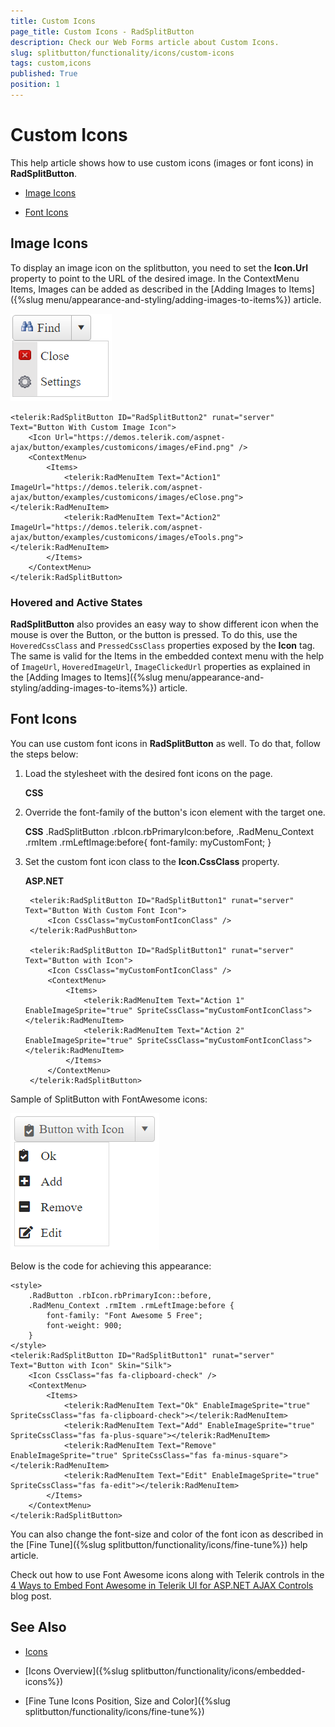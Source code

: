 ```yaml
---
title: Custom Icons
page_title: Custom Icons - RadSplitButton
description: Check our Web Forms article about Custom Icons.
slug: splitbutton/functionality/icons/custom-icons
tags: custom,icons
published: True
position: 1
---
```


# Custom Icons

This help article shows how to use custom icons (images or font icons) in **RadSplitButton**.

* [Image Icons](#image-icons)

* [Font Icons](#font-icons)

## Image Icons

To display an image icon on the splitbutton, you need to set the **Icon.Url** property to point to the URL of the desired image. In the ContextMenu Items, Images can be added as described in the [Adding Images to Items]({%slug menu/appearance-and-styling/adding-images-to-items%}) article.

![Image Icons](images/custom-icons-images.png)

````ASPX
<telerik:RadSplitButton ID="RadSplitButton2" runat="server" Text="Button With Custom Image Icon">
    <Icon Url="https://demos.telerik.com/aspnet-ajax/button/examples/customicons/images/eFind.png" />
    <ContextMenu>
        <Items>
            <telerik:RadMenuItem Text="Action1" ImageUrl="https://demos.telerik.com/aspnet-ajax/button/examples/customicons/images/eClose.png"></telerik:RadMenuItem>
            <telerik:RadMenuItem Text="Action2" ImageUrl="https://demos.telerik.com/aspnet-ajax/button/examples/customicons/images/eTools.png"></telerik:RadMenuItem>
        </Items>
    </ContextMenu>
</telerik:RadSplitButton>
````

### Hovered and Active States

**RadSplitButton** also provides an easy way to show different icon when the mouse is over the Button, or the button is pressed. To do this, use the `HoveredCssClass` and `PressedCssClass` properties exposed by the **Icon** tag. The same is valid for the Items in the embedded context menu with the help of `ImageUrl`, `HoveredImageUrl`, `ImageClickedUrl` properties as explained in the [Adding Images to Items]({%slug menu/appearance-and-styling/adding-images-to-items%}) article.

## Font Icons

You can use custom font icons in **RadSplitButton** as well. To do that, follow the steps below:

1. Load the stylesheet with the desired font icons on the page.

	**CSS**
		<link rel="stylesheet" href="myCustomFontStyleSheet.css" />

1. Override the font-family of the button's icon element with the target one.

	**CSS**
		.RadSplitButton .rbIcon.rbPrimaryIcon:before,
		.RadMenu_Context .rmItem .rmLeftImage:before{
			font-family: myCustomFont;
		}

1. Set the custom font icon class to the **Icon.CssClass** property.

	**ASP.NET**

		<telerik:RadSplitButton ID="RadSplitButton1" runat="server" Text="Button With Custom Font Icon">
			<Icon CssClass="myCustomFontIconClass" />
		</telerik:RadPushButton>

		<telerik:RadSplitButton ID="RadSplitButton1" runat="server" Text="Button with Icon">
			<Icon CssClass="myCustomFontIconClass" />
			<ContextMenu>
				<Items>
					<telerik:RadMenuItem Text="Action 1" EnableImageSprite="true" SpriteCssClass="myCustomFontIconClass"></telerik:RadMenuItem>
					<telerik:RadMenuItem Text="Action 2" EnableImageSprite="true" SpriteCssClass="myCustomFontIconClass"></telerik:RadMenuItem>
				</Items>
			</ContextMenu>
		</telerik:RadSplitButton>

Sample of SplitButton with FontAwesome icons:

![SplitButton with FontAwesome icons](images/font-awesome.png)

Below is the code for achieving this appearance:

````ASPX
<style>
    .RadButton .rbIcon.rbPrimaryIcon::before,
    .RadMenu_Context .rmItem .rmLeftImage:before {
        font-family: "Font Awesome 5 Free";
        font-weight: 900;
    }
</style>
<telerik:RadSplitButton ID="RadSplitButton1" runat="server" Text="Button with Icon" Skin="Silk">
    <Icon CssClass="fas fa-clipboard-check" />
    <ContextMenu>
        <Items>
            <telerik:RadMenuItem Text="Ok" EnableImageSprite="true" SpriteCssClass="fas fa-clipboard-check"></telerik:RadMenuItem>
            <telerik:RadMenuItem Text="Add" EnableImageSprite="true" SpriteCssClass="fas fa-plus-square"></telerik:RadMenuItem>
            <telerik:RadMenuItem Text="Remove" EnableImageSprite="true" SpriteCssClass="fas fa-minus-square"></telerik:RadMenuItem>
            <telerik:RadMenuItem Text="Edit" EnableImageSprite="true" SpriteCssClass="fas fa-edit"></telerik:RadMenuItem>
        </Items>
    </ContextMenu>
</telerik:RadSplitButton>
````

You can also change the font-size and color of the font icon as described in the [Fine Tune]({%slug splitbutton/functionality/icons/fine-tune%}) help article.

Check out how to use Font Awesome icons along with Telerik controls in the [4 Ways to Embed Font Awesome in Telerik UI for ASP.NET AJAX Controls](https://www.telerik.com/blogs/4-ways-embed-font-awesome-telerik-ui-for-asp-dotnet-ajax) blog post.

## See Also

 * [Icons](https://demos.telerik.com/aspnet-ajax/splitbutton/functionality/icons/defaultcs.aspx)
 
 * [Icons Overview]({%slug splitbutton/functionality/icons/embedded-icons%})
 
 * [Fine Tune Icons Position, Size and Color]({%slug splitbutton/functionality/icons/fine-tune%})
 
 

